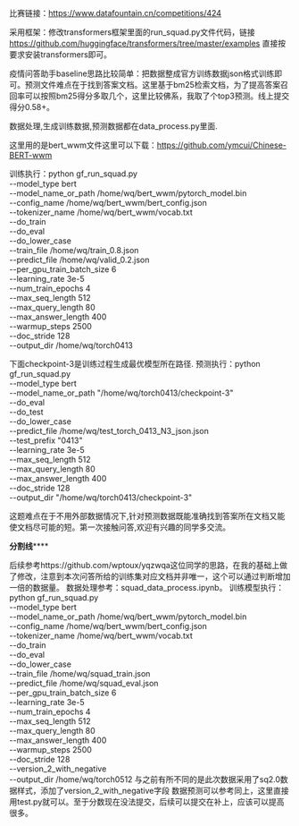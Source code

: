 
比赛链接：https://www.datafountain.cn/competitions/424

采用框架：修改transformers框架里面的run_squad.py文件代码，链接 https://github.com/huggingface/transformers/tree/master/examples 直接按要求安装transformers即可。

疫情问答助手baseline思路比较简单：把数据整成官方训练数据json格式训练即可。预测文件难点在于找到答案文档。这里基于bm25检索文档，为了提高答案召回率可以按照bm25得分多取几个，这里比较佛系，我取了个top3预测。线上提交得分0.58+。

数据处理,生成训练数据,预测数据都在data_process.py里面.

这里用的是bert_wwm文件这里可以下载：https://github.com/ymcui/Chinese-BERT-wwm

训练执行：python gf_run_squad.py \
    --model_type bert \
    --model_name_or_path /home/wq/bert_wwm/pytorch_model.bin \
    --config_name /home/wq/bert_wwm/bert_config.json \
    --tokenizer_name /home/wq/bert_wwm/vocab.txt \
    --do_train \
    --do_eval \
    --do_lower_case \
    --train_file /home/wq/train_0.8.json \
    --predict_file /home/wq/valid_0.2.json \
    --per_gpu_train_batch_size 6 \
    --learning_rate 3e-5 \
    --num_train_epochs 4 \
    --max_seq_length 512 \
    --max_query_length 80 \
    --max_answer_length 400 \
    --warmup_steps 2500 \
    --doc_stride 128 \
    --output_dir /home/wq/torch0413
 
 下面checkpoint-3是训练过程生成最优模型所在路径.
 预测执行：python gf_run_squad.py \
    --model_type bert \
    --model_name_or_path "/home/wq/torch0413/checkpoint-3" \
    --do_eval \
    --do_test \
    --do_lower_case \
    --predict_file /home/wq/test_torch_0413_N3_json.json \
    --test_prefix "0413" \
    --learning_rate 3e-5 \
    --max_seq_length 512 \
    --max_query_length 80 \
    --max_answer_length 400 \
    --doc_stride 128 \
    --output_dir "/home/wq/torch0413/checkpoint-3"

这题难点在于不用外部数据情况下,针对预测数据既能准确找到答案所在文档又能使文档尽可能的短。第一次接触问答,欢迎有兴趣的同学多交流。

******************************************分割线**********************************************

后续参考https://github.com/wptoux/yqzwqa这位同学的思路，在我的基础上做了修改，注意到本次问答所给的训练集对应文档并非唯一，这个可以通过判断增加一倍的数据量。
数据处理参考：squad_data_process.ipynb。
训练模型执行：
python gf_run_squad.py \
--model_type bert \
--model_name_or_path /home/wq/bert_wwm/pytorch_model.bin \
--config_name /home/wq/bert_wwm/bert_config.json \
--tokenizer_name /home/wq/bert_wwm/vocab.txt \
--do_train \
--do_eval \
--do_lower_case \
--train_file /home/wq/squad_train.json \
--predict_file /home/wq/squad_eval.json \
--per_gpu_train_batch_size 6 \
--learning_rate 3e-5 \
--num_train_epochs 4 \
--max_seq_length 512 \
--max_query_length 80 \
--max_answer_length 400 \
--warmup_steps 2500 \
--doc_stride 128 \
--version_2_with_negative \
--output_dir /home/wq/torch0512
与之前有所不同的是此次数据采用了sq2.0数据样式，添加了version_2_with_negative字段
数据预测可以参考同上，这里直接用test.py就可以。至于分数现在没法提交，后续可以提交在补上，应该可以提高很多。



